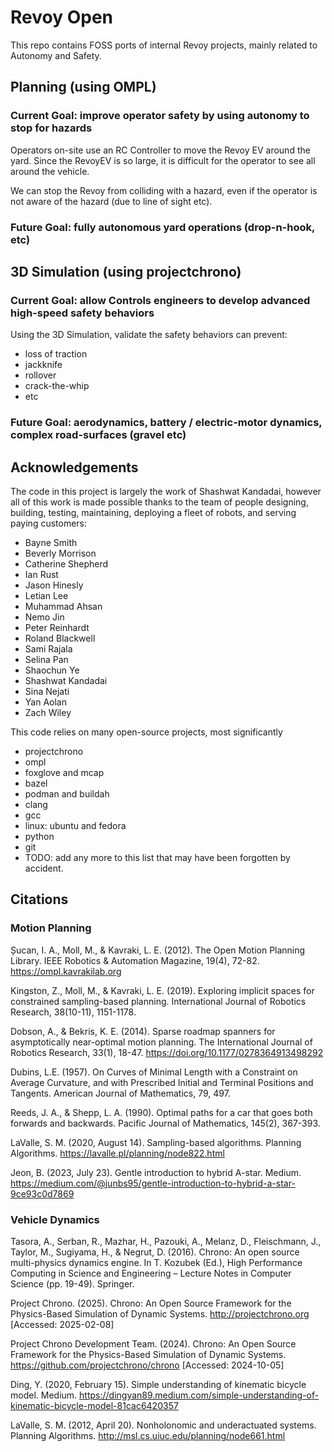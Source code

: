 # Revoy Open

This repo contains FOSS ports of internal Revoy projects, mainly related to Autonomy and Safety.

## Planning (using OMPL)

### Current Goal: improve operator safety by using autonomy to stop for hazards

Operators on-site use an RC Controller to move the Revoy EV around the yard. Since the RevoyEV is so large, it is difficult for the operator to see all around the vehicle.

We can stop the Revoy from colliding with a hazard, even if the operator is not aware of the hazard (due to line of sight etc).

### Future Goal: fully autonomous yard operations (drop-n-hook, etc)

## 3D Simulation (using projectchrono)

### Current Goal: allow Controls engineers to develop advanced high-speed safety behaviors

Using the 3D Simulation, validate the safety behaviors can prevent:

- loss of traction
- jackknife
- rollover
- crack-the-whip
- etc

### Future Goal: aerodynamics, battery / electric-motor dynamics, complex road-surfaces (gravel etc)

## Acknowledgements

The code in this project is largely the work of Shashwat Kandadai, however all of this work is made possible thanks to the team of people designing, building, testing, maintaining, deploying a fleet of robots, and serving paying customers:

- Bayne Smith
- Beverly Morrison
- Catherine Shepherd
- Ian Rust
- Jason Hinesly
- Letian Lee
- Muhammad Ahsan
- Nemo Jin
- Peter Reinhardt
- Roland Blackwell
- Sami Rajala
- Selina Pan
- Shaochun Ye
- Shashwat Kandadai
- Sina Nejati
- Yan Aolan
- Zach Wiley

This code relies on many open-source projects, most significantly

- projectchrono
- ompl
- foxglove and mcap
- bazel
- podman and buildah
- clang
- gcc
- linux: ubuntu and fedora
- python
- git
- TODO: add any more to this list that may have been forgotten by accident.

## Citations

### Motion Planning

Șucan, I. A., Moll, M., & Kavraki, L. E. (2012). The Open Motion Planning Library. IEEE Robotics & Automation Magazine, 19(4), 72-82. https://ompl.kavrakilab.org

Kingston, Z., Moll, M., & Kavraki, L. E. (2019). Exploring implicit spaces for constrained sampling-based planning. International Journal of Robotics Research, 38(10-11), 1151-1178.

Dobson, A., & Bekris, K. E. (2014). Sparse roadmap spanners for asymptotically near-optimal motion planning. The International Journal of Robotics Research, 33(1), 18-47. https://doi.org/10.1177/0278364913498292

Dubins, L.E. (1957). On Curves of Minimal Length with a Constraint on Average Curvature, and with Prescribed Initial and Terminal Positions and Tangents. American Journal of Mathematics, 79, 497.

Reeds, J. A., & Shepp, L. A. (1990). Optimal paths for a car that goes both forwards and backwards. Pacific Journal of Mathematics, 145(2), 367-393.

LaValle, S. M. (2020, August 14). Sampling-based algorithms. Planning Algorithms. https://lavalle.pl/planning/node822.html

Jeon, B. (2023, July 23). Gentle introduction to hybrid A-star. Medium. https://medium.com/@junbs95/gentle-introduction-to-hybrid-a-star-9ce93c0d7869

### Vehicle Dynamics

Tasora, A., Serban, R., Mazhar, H., Pazouki, A., Melanz, D., Fleischmann, J., Taylor, M., Sugiyama, H., & Negrut, D. (2016). Chrono: An open source multi-physics dynamics engine. In T. Kozubek (Ed.), High Performance Computing in Science and Engineering – Lecture Notes in Computer Science (pp. 19-49). Springer.

Project Chrono. (2025). Chrono: An Open Source Framework for the Physics-Based Simulation of Dynamic Systems. http://projectchrono.org [Accessed: 2025-02-08]

Project Chrono Development Team. (2024). Chrono: An Open Source Framework for the Physics-Based Simulation of Dynamic Systems. https://github.com/projectchrono/chrono [Accessed: 2024-10-05]

Ding, Y. (2020, February 15). Simple understanding of kinematic bicycle model. Medium. https://dingyan89.medium.com/simple-understanding-of-kinematic-bicycle-model-81cac6420357

LaValle, S. M. (2012, April 20). Nonholonomic and underactuated systems. Planning Algorithms. http://msl.cs.uiuc.edu/planning/node661.html
